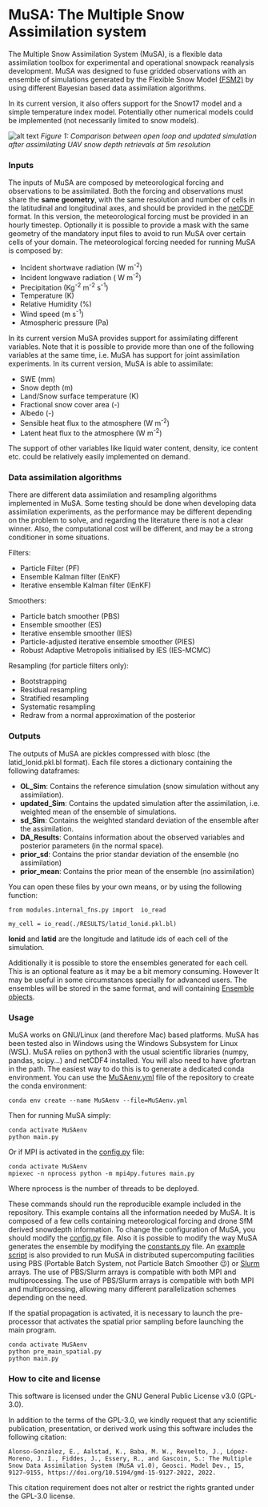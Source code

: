 # MuSA: The Multiple Snow Assimilation system   
  
The Multiple Snow Assimilation System (MuSA), is a flexible data  assimilation toolbox for experimental and operational snowpack  reanalysis development. MuSA was designed to fuse gridded observations  with an ensemble of simulations generated by the Flexible Snow Model  [(FSM2)](https://github.com/RichardEssery/FSM2) by using different  Bayesian based data assimilation algorithms. 

In its current version, it also offers support for the Snow17 model and a simple temperature index model. Potentially other numerical models could be implemented (not necessarily limited to snow models).

![alt text](https://github.com/ealonsogzl/MuSA/blob/master/img/PBS_animation.gif)
<em> Figure 1: Comparison between open loop and updated simulation after assimilating UAV snow depth retrievals at 5m resolution </em>
### Inputs  
  
The inputs of MuSA are composed by meteorological forcing and  observations to be assimilated. Both the forcing and observations must  share the **same geometry**, with the same resolution and number of  cells in the latitudinal and longitudinal axes, and should be provided in the [netCDF](https://www.unidata.ucar.edu/software/netcdf/) format. In this version, the meteorological forcing must be provided in an hourly timestep. Optionally it is  possible to provide a mask with the same geometry of the mandatory input  files to avoid to run MuSA over certain cells of your domain. The  meteorological forcing needed for running MuSA is composed by: 
- Incident shortwave radiation (W m<sup>-2</sup>)
- Incident longwave radiation ( W m<sup>-2</sup>)
- Precipitation  (Kg<sup>-2</sup> m<sup>-2</sup> s<sup>-1</sup>) 
- Temperature (K) 
- Relative Humidity (%) 
- Wind speed  (m s<sup>-1</sup>) 
- Atmospheric pressure (Pa) 
  
In its current version MuSA provides support for assimilating different  variables. Note that it is possible to provide more than one of the  following variables at the same time, i.e. MuSA has support for joint  assimilation experiments. In its current version, MuSA is able to assimilate: 
- SWE (mm) 
- Snow depth (m) 
- Land/Snow surface temperature (K) 
- Fractional snow cover area (-) 
- Albedo (-)
- Sensible heat flux to the atmosphere (W m<sup>-2</sup>)
- Latent heat flux to the atmosphere (W m<sup>-2</sup>)

The support of other variables like liquid water content, density, ice content etc.  could be relatively easily implemented on demand. 
  
### Data assimilation algorithms
There are different data assimilation and resampling algorithms implemented in MuSA.  Some testing should be done when developing data assimilation experiments, as the performance may be different depending on the problem to solve, and regarding the literature there is not a clear winner. Also, the computational cost will be different, and may be a strong conditioner in some situations.

Filters:
-   Particle Filter (PF)
-   Ensemble Kalman filter (EnKF)
-   Iterative ensemble Kalman filter (IEnKF)

Smoothers:
-   Particle batch smoother (PBS)
-   Ensemble smoother (ES)
-   Iterative ensemble smoother (IES)
-   Particle-adjusted iterative ensemble smoother (PIES)
-   Robust Adaptive Metropolis initialised by IES (IES-MCMC)
    
Resampling (for particle filters only):
-   Bootstrapping
-   Residual resampling
-   Stratified resampling
-   Systematic resampling
-   Redraw from a normal approximation of the posterior

### Outputs
The outputs of MuSA are pickles compressed with blosc (the latid_lonid.pkl.bl format). Each file stores a dictionary containing the following dataframes:
-  **OL_Sim**: Contains the reference simulation (snow simulation without any assimilation).
-  **updated_Sim**: Contains the updated simulation after the assimilation, i.e. weighted mean of the ensemble of simulations.
-  **sd_Sim**: Contains the weighted standard deviation of the ensemble after the assimilation.
-  **DA_Results**: Contains information about the observed variables and posterior parameters (in the normal space).
-  **prior_sd**: Contains the prior standar deviation of the ensemble (no assimilation)
-  **prior_mean**: Contains the prior mean of the ensemble (no assimilation)

You can open these files by your own means, or by using the following function:

```
from modules.internal_fns.py import  io_read

my_cell = io_read(./RESULTS/latid_lonid.pkl.bl)
```

**lonid** and **latid** are the longitude and latitude ids of each cell of the simulation.

Additionally it is possible to store the ensembles generated for each cell. This is an optional feature as it may be a bit memory consuming. However It may be useful in some circumstances specially for advanced users. The ensembles will be stored in the same format, and will containing [Ensemble objects](https://github.com/ealonsogzl/MuSA/blob/master/modules/internal_class.py).

### Usage

MuSA works on GNU/Linux (and therefore Mac) based platforms. MuSA has been tested also in Windows using the Windows Subsystem for Linux (WSL). MuSA relies on python3 with the usual scientific libraries (numpy, pandas, scipy...) and netCDF4 installed. You will also need to have gfortran in the path. The easiest way to do this is to generate a dedicated conda environment. You can use the [MuSAenv.yml](https://github.com/ealonsogzl/MuSA/blob/master/MuSAenv.yml) file of the repository to create the conda environment:

```
conda env create --name MuSAenv --file=MuSAenv.yml
```


Then for running MuSA simply:

```
conda activate MuSAenv
python main.py
```
Or if MPI is activated in the [config.py](https://github.com/RichardEssery/FSM2) file:
```
conda activate MuSAenv
mpiexec -n nprocess python -m mpi4py.futures main.py
```
Where nprocess is the number of threads to be deployed.

These commands should run the reproducible example included in the repository. This example contains all the information needed by MuSA. It is composed of a few cells containing meteorological forcing and drone SfM derived snowdepth information. To change the configuration of MuSA, you should modify the [config.py](https://github.com/ealonsogzl/MuSA/blob/master/config.py) file. Also it is possible to modify the way MuSA generates the ensemble by modifying the [constants.py](https://github.com/ealonsogzl/MuSA/blob/master/constants.py) file.
An [example script](https://github.com/ealonsogzl/MuSA/blob/master/run_PBS.sh) is also provided to run MuSA in distributed supercomputing facilities using PBS (Portable Batch System, not Particle Batch Smoother :wink:) or [Slurm](https://github.com/ealonsogzl/MuSA/blob/master/run_slurm.sh) arrays. The use of PBS/Slurm arrays is compatible with both MPI and multiprocessing. The use of PBS/Slurm arrays is compatible with both MPI and multiprocessing, allowing many different parallelization schemes depending on the need.

If the spatial propagation is activated, it is necessary to launch the pre-processor that activates the spatial prior sampling before launching the main program.

```
conda activate MuSAenv
python pre_main_spatial.py
python main.py
```

### How to cite and license
This software is licensed under the GNU General Public License v3.0 (GPL-3.0).

In addition to the terms of the GPL-3.0, we kindly request that any scientific publication, presentation, or derived work using this software includes the following citation:

```
Alonso-González, E., Aalstad, K., Baba, M. W., Revuelto, J., López-Moreno, J. I., Fiddes, J., Essery, R., and Gascoin, S.: The Multiple Snow Data Assimilation System (MuSA v1.0), Geosci. Model Dev., 15, 9127–9155, https://doi.org/10.5194/gmd-15-9127-2022, 2022.
```

This citation requirement does not alter or restrict the rights granted under the GPL-3.0 license.

